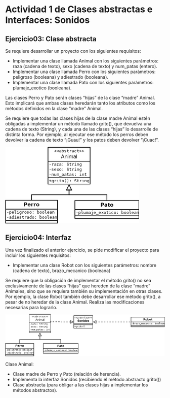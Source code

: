 # Actividad 1 de Clases abstractas e Interfaces: Sonidos

## Ejercicio03: Clase abstracta
Se requiere desarrollar un proyecto con los siguientes requisitos:
- Implementar una clase llamada Animal con los siguientes parámetros: raza (cadena de texto), sexo (cadena de texto) y num_patas (entero).
- Implementar una clase llamada Perro con los siguientes parámetros: peligroso (booleana) y adiestrado (booleana).
- Implementar una clase llamada Pato con los siguientes parámetros: plumaje_exotico (booleana).

Las clases Perro y Pato serán clases “hijas” de la clase “madre” Animal. Esto implicará que ambas clases heredarán tanto los atributos como los métodos definidos en la clase “madre” Animal.

Se requiere que todas las clases hijas de la clase madre Animal estén obligadas a implementar un método llamado grito(), que devuelva una cadena de texto (String), y cada una de las clases “hijas” lo desarrolle de distinta forma. Por ejemplo, al ejecutar ese método los perros deben devolver la cadena de texto “¡Guau!” y los patos deben devolver “¡Cuac!”.


![Diagrama de clases UML](../imagenes/ejercicio03-uml.png)

## Ejercicio04: Interfaz

Una vez finalizado el anterior ejercicio, se pide modificar el proyecto para incluir los siguientes requisitos:

- Implementar una clase Robot con los siguientes parámetros: nombre (cadena de texto), brazo_mecanico (booleana)

Se requiere que la obligación de implementar el método grito() no sea exclusivamente de las clases “hijas” que hereden de la clase “madre” Animales, sino que se requiera también su implementación en otras clases. Por ejemplo, la clase Robot también debe desarrollar ese método grito(), a pesar de no heredar de la clase Animal. Realiza las modificaciones necesarias para lograrlo.


![Diagrama de clases UML](../imagenes/ejercicio04-uml.png)

Clase Animal: 
- Clase madre de Perro y Pato (relación de herencia). 
- Implementa la interfaz Sonidos (recibiendo el método abstracto grito())
- Clase abstracta (para obligar a las clases hijas a implementar los métodos abstractos).